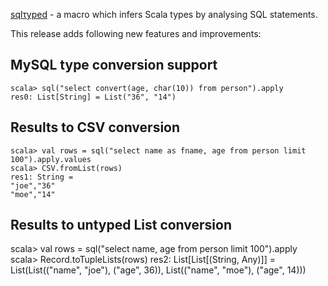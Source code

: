 [sqlτyped](https://github.com/jonifreeman/sqltyped) - a macro which infers Scala types by analysing SQL statements.

This release adds following new features and improvements:

## MySQL type conversion support

    scala> sql("select convert(age, char(10)) from person").apply
    res0: List[String] = List("36", "14")

## Results to CSV conversion

    scala> val rows = sql("select name as fname, age from person limit 100").apply.values
    scala> CSV.fromList(rows)
    res1: String = 
    "joe","36"
    "moe","14"

## Results to untyped List conversion

   scala> val rows = sql("select name, age from person limit 100").apply
   scala> Record.toTupleLists(rows)
   res2: List[List[(String, Any)]] = List(List(("name", "joe"), ("age", 36)), List(("name", "moe"), ("age", 14)))
